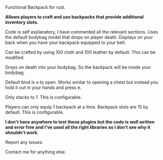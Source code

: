 Functional Backpack for rust. 

**Allows players to craft and use backpacks that provide additional inventory slots.**

Code is self explanatory, I have commented all the relevant sections. Uses the default bodybag model that drops on player death. Displays on your back when you have your backpack equipped to your belt. 

Can be crafted by using 100 cloth and 100 leather by default. This can be modified. 

Drops on death into your bodybag. So the backpack will be inside your bodybag. 

Default bind is e to open. Works similar to opening a chest but instead you hold it out in your hands and press e. 

Only stacks to 1. This is configurable. 

Players can only equip 1 backpack at a time. Backpack slots are 15 by default. This is configurable. 

**I don't have anywhere to test these plugins but the code is well written and error free and I've used all the right libraries so I don't see why it shouldn't work.** 

Report any issues. 

Contact me for anything else. 
